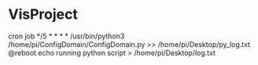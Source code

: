 # VisProject
cron job
*/5 * * * * /usr/bin/python3 /home/pi/ConfigDomain/ConfigDomain.py >> /home/pi/Desktop/py_log.txt
@reboot echo running python script > /home/pi/Desktop/log.txt
